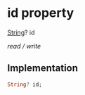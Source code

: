 


# id property







[String](https://api.flutter.dev/flutter/dart-core/String-class.html)? id
  
_<span class="feature">read / write</span>_






## Implementation

```dart
String? id;
```







